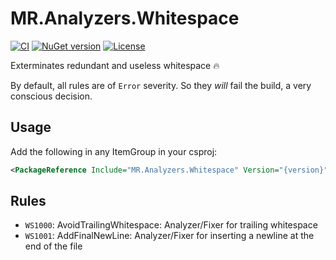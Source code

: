 # MR.Analyzers.Whitespace

[![CI](https://github.com/mrahhal/MR.Analyzers.Whitespace/actions/workflows/ci.yml/badge.svg)](https://github.com/mrahhal/MR.Analyzers.Whitespace/actions/workflows/ci.yml)
[![NuGet version](https://badge.fury.io/nu/MR.Analyzers.Whitespace.svg)](https://www.nuget.org/packages/MR.Analyzers.Whitespace)
[![License](https://img.shields.io/badge/license-MIT-blue.svg)](LICENSE.txt)

Exterminates redundant and useless whitespace :fire:

By default, all rules are of `Error` severity. So they _will_ fail the build, a very conscious decision.

## Usage

Add the following in any ItemGroup in your csproj:
```xml
<PackageReference Include="MR.Analyzers.Whitespace" Version="{version}" PrivateAssets="All" ExcludeAssets="compile" />
```

## Rules

- `WS1000`: AvoidTrailingWhitespace: Analyzer/Fixer for trailing whitespace
- `WS1001`: AddFinalNewLine: Analyzer/Fixer for inserting a newline at the end of the file
